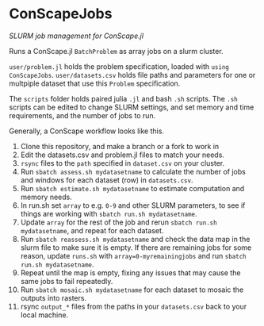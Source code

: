 # ConScapeJobs
 
_SLURM job management for ConScape.jl_

Runs a ConScape.jl `BatchProblem` as array jobs on a slurm cluster.


`user/problem.jl` holds the problem specification, loaded with `using ConScapeJobs`.
`user/datasets.csv` holds file paths and parameters for one or multpiple dataset that use this `Problem` specification.

The `scripts` folder holds paired julia `.jl` and bash `.sh` scripts. The `.sh` scripts can be edited to change
SLURM settings, and set memory and time requirements, and the number of jobs to run.

Generally, a ConScape workflow looks like this.

1. Clone this repository, and make a branch or a fork to work in
2. Edit the datasets.csv and problem.jl files to match your needs.
3. `rsync` files to the `path` specified in `dataset.csv` on your cluster.
4. Run `sbatch assess.sh mydatasetname` to calculate the number of jobs and windows for each dataset (row) in `datasets.csv`.
5. Run `sbatch estimate.sh mydatasetname` to estimate computation and memory needs.
6. In run.sh set `array` to e.g. `0-9` and other SLURM parameters, to see if things are working with `sbatch run.sh mydatasetname`.
7. Update `array` for the rest of the job and rerun `sbatch run.sh mydatasetname`, and repeat for each dataset.
8. Run `sbatch reassess.sh mydatasetname` and check the data map in the slurm file to make sure it is empty.
    If there are remaining jobs for some reason, update `runs.sh` with `array=0-myremainingjobs` and run 
    `sbatch run.sh mydatasetname`.
9. Repeat until the map is empty, fixing any issues that may cause the same jobs to fail repeatedly.
10. Run `sbatch mosaic.sh mydatasetname` for each dataset to mosaic the outputs into rasters.
11. rsync `output_*` files from the paths in your `datasets.csv` back to your local machine.